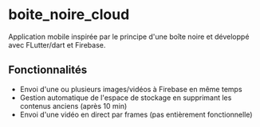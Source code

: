# boite_noire_cloud

Application mobile inspirée par le principe d'une boîte noire et développé avec FLutter/dart et Firebase.

## Fonctionnalités
- Envoi d'une ou plusieurs images/vidéos à Firebase en même temps
- Gestion automatique de l'espace de stockage en supprimant les contenus anciens (après 10 min)
- Envoi d'une vidéo en direct par frames (pas entièrement fonctionnelle)
